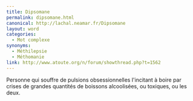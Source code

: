 ```yaml
---
title: Dipsomane
permalink: dipsomane.html
canonical: http://lachal.neamar.fr/Dipsomane
layout: word
categories:
  - Mot complexe
synonyms:
  - Méthilepsie
  - Méthomanie
link: http://www.atoute.org/n/forum/showthread.php?t=1562
---
```


Personne qui souffre de pulsions obsessionnelles l'incitant à boire par crises de grandes quantités de boissons alcoolisées, ou toxiques, ou les deux.

